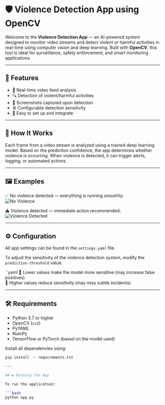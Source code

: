 # 🛡️ Violence Detection App using OpenCV

Welcome to the **Violence Detection App** — an AI-powered system designed to monitor video streams and detect violent or harmful activities in real-time using computer vision and deep learning. Built with **OpenCV**, this tool is ideal for surveillance, safety enforcement, and smart monitoring applications.

---

## 🚀 Features

- 🎥 Real-time video feed analysis
- 🔍 Detection of violent/harmful activities
- 📸 Screenshots captured upon detection
- ⚙️ Configurable detection sensitivity
- 🧩 Easy to set up and integrate

---

## 🧠 How It Works

Each frame from a video stream is analyzed using a trained deep learning model. Based on the prediction confidence, the app determines whether violence is occurring. When violence is detected, it can trigger alerts, logging, or automated actions.

---

## 🖼️ Examples

✅ No violence detected — everything is running smoothly:  
![No Violence](https://github.com/user-attachments/assets/ef2e8f67-29ac-416f-99c6-7a9d3391deb0)

⚠️ Violence detected — immediate action recommended:  
![Violence Detected](https://github.com/user-attachments/assets/f86f2108-52a9-43fd-af2f-69fccd2385c8)

---

## ⚙️ Configuration

All app settings can be found in the `settings.yaml` file.

To adjust the sensitivity of the violence detection system, modify the `prediction-threshold` value:

``yaml
📌 Lower values make the model more sensitive (may increase false positives)  
📌 Higher values reduce sensitivity (may miss subtle incidents)

---

## 🛠️ Requirements

- Python 3.7 or higher  
- OpenCV (`cv2`)  
- PyYAML  
- NumPy  
- TensorFlow or PyTorch (based on the model used)

Install all dependencies using:

```bash
pip install -r requirements.txt

---

## ▶️ Running the App

To run the application:

```bash
python app.py
